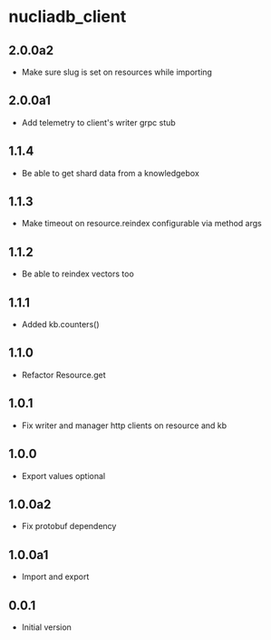 # nucliadb_client

## 2.0.0a2

- Make sure slug is set on resources while importing

## 2.0.0a1

- Add telemetry to client's writer grpc stub

## 1.1.4

- Be able to get shard data from a knowledgebox

## 1.1.3

- Make timeout on resource.reindex configurable via method args

## 1.1.2

- Be able to reindex vectors too

## 1.1.1

- Added kb.counters()

## 1.1.0

- Refactor Resource.get

## 1.0.1

- Fix writer and manager http clients on resource and kb

## 1.0.0

- Export values optional

## 1.0.0a2

- Fix protobuf dependency

## 1.0.0a1

- Import and export

## 0.0.1

- Initial version
